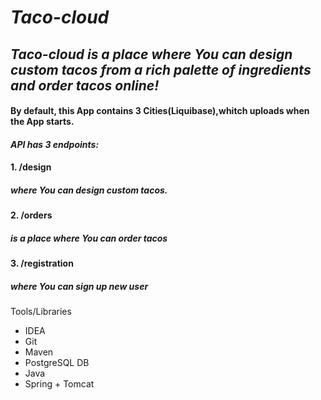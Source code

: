# *Taco-cloud* 

## *Taco-cloud is a place where You can design custom tacos from a rich palette of ingredients and order tacos online!*
                  
#### By default, this App contains 3 Cities(Liquibase),whitch uploads when the App starts.

#### *API has 3 endpoints:*

 #### 1. /design 
 ##### where You can design custom tacos.



 #### 2. /orders
 ##### is a place where You can order tacos
 
 
 
 #### 3. /registration
 ##### where You can sign up new user               
                                                                                                          
                              
Tools/Libraries
-	IDEA
-	Git
-	Maven
-	PostgreSQL DB
-	Java 
-	Spring + Tomcat
                        


              



